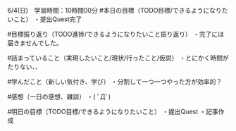 6/4(日)　学習時間：10時間00分
#本日の目標（TODO目標/できるようになりたいこと）
・提出Quest完了

#目標振り返り（TODO進捗/できるようになりたいこと振り返り）
・完了には届きませんでした。

#詰まっていること（実現したいこと/現状/行ったこと/仮説）
・とにかく時間がたりない、、

#学んだこと（新しい気付き、学び）
・分割して一つ一つやった方が効率的？
 
#感想（一日の感想、雑談）
・( ﾟДﾟ)

#明日の目標（TODO目標/できるようになりたいこと）
・提出Quest
・記事作成
